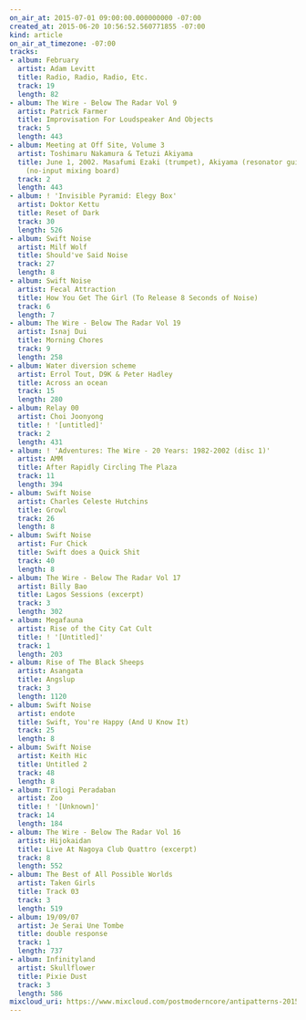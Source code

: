 ```yaml
---
on_air_at: 2015-07-01 09:00:00.000000000 -07:00
created_at: 2015-06-20 10:56:52.560771855 -07:00
kind: article
on_air_at_timezone: -07:00
tracks:
- album: February
  artist: Adam Levitt
  title: Radio, Radio, Radio, Etc.
  track: 19
  length: 82
- album: The Wire - Below The Radar Vol 9
  artist: Patrick Farmer
  title: Improvisation For Loudspeaker And Objects
  track: 5
  length: 443
- album: Meeting at Off Site, Volume 3
  artist: Toshimaru Nakamura & Tetuzi Akiyama
  title: June 1, 2002. Masafumi Ezaki (trumpet), Akiyama (resonator guitar), Nakamura
    (no-input mixing board)
  track: 2
  length: 443
- album: ! 'Invisible Pyramid: Elegy Box'
  artist: Doktor Kettu
  title: Reset of Dark
  track: 30
  length: 526
- album: Swift Noise
  artist: Milf Wolf
  title: Should've Said Noise
  track: 27
  length: 8
- album: Swift Noise
  artist: Fecal Attraction
  title: How You Get The Girl (To Release 8 Seconds of Noise)
  track: 6
  length: 7
- album: The Wire - Below The Radar Vol 19
  artist: Isnaj Dui
  title: Morning Chores
  track: 9
  length: 258
- album: Water diversion scheme
  artist: Errol Tout, D9K & Peter Hadley
  title: Across an ocean
  track: 15
  length: 280
- album: Relay 00
  artist: Choi Joonyong
  title: ! '[untitled]'
  track: 2
  length: 431
- album: ! 'Adventures: The Wire - 20 Years: 1982-2002 (disc 1)'
  artist: AMM
  title: After Rapidly Circling The Plaza
  track: 11
  length: 394
- album: Swift Noise
  artist: Charles Celeste Hutchins
  title: Growl
  track: 26
  length: 8
- album: Swift Noise
  artist: Fur Chick
  title: Swift does a Quick Shit
  track: 40
  length: 8
- album: The Wire - Below The Radar Vol 17
  artist: Billy Bao
  title: Lagos Sessions (excerpt)
  track: 3
  length: 302
- album: Megafauna
  artist: Rise of the City Cat Cult
  title: ! '[Untitled]'
  track: 1
  length: 203
- album: Rise of The Black Sheeps
  artist: Asangata
  title: Angslup
  track: 3
  length: 1120
- album: Swift Noise
  artist: endote
  title: Swift, You're Happy (And U Know It)
  track: 25
  length: 8
- album: Swift Noise
  artist: Keith Hic
  title: Untitled 2
  track: 48
  length: 8
- album: Trilogi Peradaban
  artist: Zoo
  title: ! '[Unknown]'
  track: 14
  length: 184
- album: The Wire - Below The Radar Vol 16
  artist: Hijokaidan
  title: Live At Nagoya Club Quattro (excerpt)
  track: 8
  length: 552
- album: The Best of All Possible Worlds
  artist: Taken Girls
  title: Track 03
  track: 3
  length: 519
- album: 19/09/07
  artist: Je Serai Une Tombe
  title: double response
  track: 1
  length: 737
- album: Infinityland
  artist: Skullflower
  title: Pixie Dust
  track: 3
  length: 586
mixcloud_uri: https://www.mixcloud.com/postmoderncore/antipatterns-2015-07-01/
---
```

